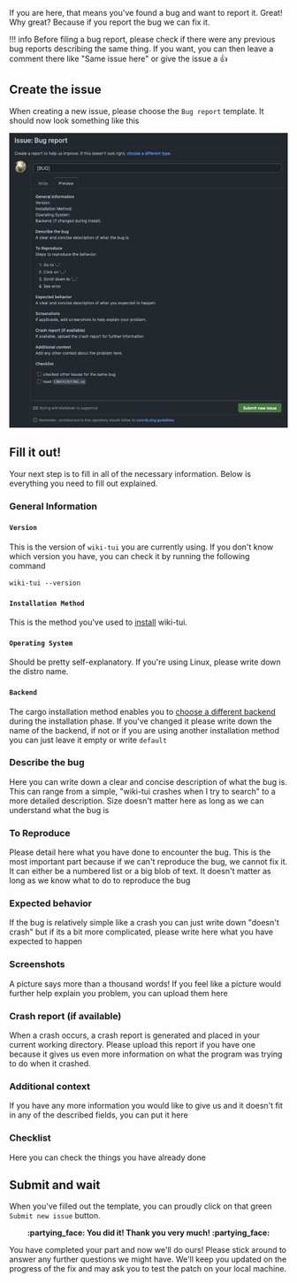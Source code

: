 If you are here, that means you've found a bug and want to report it. Great! Why great? Because if you report the bug we can fix it.

!!! info
    Before filing a bug report, please check if there were any previous bug reports describing the same thing. If you want, you can then leave a comment there like "Same issue here" or give the issue a :thumbsup:

## Create the issue

When creating a new issue, please choose the `Bug report` template. It should now look something like this

![Bug Report Template](../assets/images/bug_report_template.png)


## Fill it out!

Your next step is to fill in all of the necessary information. Below is everything you need to fill out explained.

### General Information

#### `Version`

This is the version of `wiki-tui` you are currently using. If you don't know which version you have, you can check it by running the following command

```
wiki-tui --version
```

#### `Installation Method`

This is the method you've used to [install](../getting-started/installation.md) wiki-tui.

#### `Operating System`

Should be pretty self-explanatory. If you're using Linux, please write down the distro name.

#### `Backend`

The cargo installation method enables you to [choose a different backend](../getting-started/installation.md#cargo) during the installation phase. If you've changed it please write down the name of the backend, if not or if you are using another installation method you can just leave it empty or write `default`

### Describe the bug

Here you can write down a clear and concise description of what the bug is. This can range from a simple, "wiki-tui crashes when I try to search" to a more detailed description. Size doesn't matter here as long as we can understand what the bug is

### To Reproduce

Please detail here what you have done to encounter the bug. This is the most important part because if we can't reproduce the bug, we cannot fix it. It can either be a numbered list or a big blob of text. It doesn't matter as long as we know what to do to reproduce the bug

### Expected behavior

If the bug is relatively simple like a crash you can just write down "doesn't crash" but if its a bit more complicated, please write here what you have expected to happen

### Screenshots

A picture says more than a thousand words! If you feel like a picture would further help explain you problem, you can upload them here

### Crash report (if available)

When a crash occurs, a crash report is generated and placed in your current working directory. Please upload this report if you have one because it gives us even more information on what the program was trying to do when it crashed.

### Additional context

If you have any more information you would like to give us and it doesn't fit in any of the described fields, you can put it here

### Checklist

Here you can check the things you have already done


## Submit and wait

When you've filled out the template, you can proudly click on that green `Submit new issue` button.

<center>
<b>
:partying_face: You did it! Thank you very much! :partying_face:
</b>
</center>

You have completed your part and now we'll do ours! Please stick around to answer any further questions we might have. We'll keep you updated on the progress of the fix and may ask you to test the patch on your local machine.
